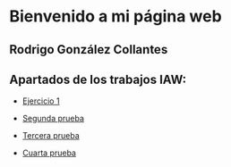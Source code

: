 # Bienvenido a mi página web

## Rodrigo González Collantes


## Apartados de los trabajos IAW:

- [Ejercicio 1](https://github.com/RodrigoGColl/prueba_Rodrigo/blob/main/Ejercicio1.md)
  
- [Segunda prueba](https://github.com/RodrigoGColl/prueba_Rodrigo/blob/main/Ejercicio2.1.md)
  
- [Tercera prueba](https://github.com/RodrigoGColl/prueba_Rodrigo/blob/main/Ejercicio3.md)
  
- [Cuarta prueba](https://github.com/RodrigoGColl/prueba_Rodrigo/blob/main/Ejercicio4.md)
  
